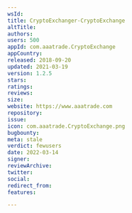 ```yaml
---
wsId: 
title: CryptoExchanger-CryptoExchange
altTitle: 
authors: 
users: 500
appId: com.aaatrade.CryptoExchange
appCountry: 
released: 2018-09-20
updated: 2021-03-19
version: 1.2.5
stars: 
ratings: 
reviews: 
size: 
website: https://www.aaatrade.com
repository: 
issue: 
icon: com.aaatrade.CryptoExchange.png
bugbounty: 
meta: stale
verdict: fewusers
date: 2022-03-14
signer: 
reviewArchive: 
twitter: 
social: 
redirect_from: 
features: 

---
```


